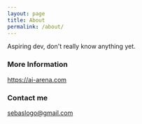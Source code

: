 ```yaml
---
layout: page
title: About
permalink: /about/
---
```


Aspiring dev, don't really know anything yet.

### More Information

https://ai-arena.com

### Contact me

[sebaslogo@gmail.com](mailto:sebaslogo@gmail.com)